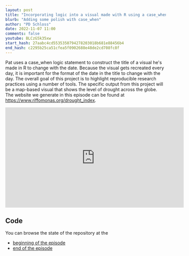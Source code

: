 ```yaml
---
layout: post
title: "Incorporating logic into a visual made with R using a case_when statement (CC263)"
blurb: "Adding some polish with case_when"
author: "PD Schloss"
date: 2022-11-07 11:00
comments: false
youtube: BLCzG5k35xw
start_hash: 27aabc4cd5535350794278203018b681e88456b4
end_hash: c2295b25ca51cfea5f0902688e48de2cd708fc8f
---
```


Pat uses a case_when logic statement to construct the title of a visual he's made in R to change with the date. Because the visual gets recreated every day, it is important for the format of the date in the title to change with the day. The overall goal of this project is to highlight reproducible research practices using a number of tools. The specific output from this project will be a map-based visual that shows the level of drought across the globe. The website we generate in this episode can be found at https://www.riffomonas.org/drought_index.

<iframe style="margin: 0 auto;display:block;" width="560" height="315" src="https://www.youtube.com/embed/{{ page.youtube }}" frameborder="0" allow="accelerometer; autoplay; encrypted-media; gyroscope; picture-in-picture" allowfullscreen></iframe>

## Code

You can browse the state of the repository at the

* [beginning of the episode](https://github.com/riffomonas/drought_index/tree/{{page.start_hash}})
* [end of the episode](https://github.com/riffomonas/drought_index/tree/{{page.end_hash}})
